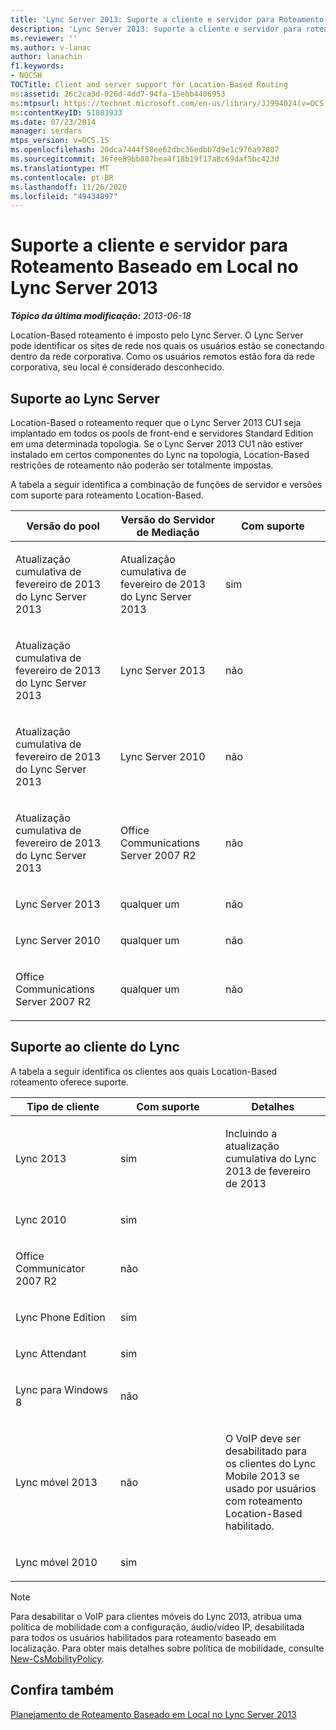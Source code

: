 ```yaml
---
title: 'Lync Server 2013: Suporte a cliente e servidor para Roteamento Baseado em Local'
description: 'Lync Server 2013: suporte a cliente e servidor para roteamento Location-Based.'
ms.reviewer: ''
ms.author: v-lanac
author: lanachin
f1.keywords:
- NOCSH
TOCTitle: Client and server support for Location-Based Routing
ms:assetid: 26c2ca3d-026d-4dd7-94fa-15ebb4406953
ms:mtpsurl: https://technet.microsoft.com/en-us/library/JJ994024(v=OCS.15)
ms:contentKeyID: 51803933
ms.date: 07/23/2014
manager: serdars
mtps_version: v=OCS.15
ms.openlocfilehash: 20dca7444f58ee62dbc36edbb7d9e1c976a97807
ms.sourcegitcommit: 36fee89bb887bea4f18b19f17a8c69daf5bc423d
ms.translationtype: MT
ms.contentlocale: pt-BR
ms.lasthandoff: 11/26/2020
ms.locfileid: "49434897"
---
```

# <a name="client-and-server-support-for-location-based-routing-in-lync-server-2013"></a>Suporte a cliente e servidor para Roteamento Baseado em Local no Lync Server 2013

<div data-xmlns="http://www.w3.org/1999/xhtml">

<div class="topic" data-xmlns="http://www.w3.org/1999/xhtml" data-msxsl="urn:schemas-microsoft-com:xslt" data-cs="https://msdn.microsoft.com/">

<div data-asp="https://msdn2.microsoft.com/asp">



</div>

<div id="mainSection">

<div id="mainBody">

<span> </span>

_**Tópico da última modificação:** 2013-06-18_

Location-Based roteamento é imposto pelo Lync Server. O Lync Server pode identificar os sites de rede nos quais os usuários estão se conectando dentro da rede corporativa. Como os usuários remotos estão fora da rede corporativa, seu local é considerado desconhecido.

<div>

## <a name="lync-server-support"></a>Suporte ao Lync Server

Location-Based o roteamento requer que o Lync Server 2013 CU1 seja implantado em todos os pools de front-end e servidores Standard Edition em uma determinada topologia. Se o Lync Server 2013 CU1 não estiver instalado em certos componentes do Lync na topologia, Location-Based restrições de roteamento não poderão ser totalmente impostas.

A tabela a seguir identifica a combinação de funções de servidor e versões com suporte para roteamento Location-Based.


<table>
<colgroup>
<col style="width: 33%" />
<col style="width: 33%" />
<col style="width: 33%" />
</colgroup>
<thead>
<tr class="header">
<th>Versão do pool</th>
<th>Versão do Servidor de Mediação</th>
<th>Com suporte</th>
</tr>
</thead>
<tbody>
<tr class="odd">
<td><p>Atualização cumulativa de fevereiro de 2013 do Lync Server 2013</p></td>
<td><p>Atualização cumulativa de fevereiro de 2013 do Lync Server 2013</p></td>
<td><p>sim</p></td>
</tr>
<tr class="even">
<td><p>Atualização cumulativa de fevereiro de 2013 do Lync Server 2013</p></td>
<td><p>Lync Server 2013</p></td>
<td><p>não</p></td>
</tr>
<tr class="odd">
<td><p>Atualização cumulativa de fevereiro de 2013 do Lync Server 2013</p></td>
<td><p>Lync Server 2010</p></td>
<td><p>não</p></td>
</tr>
<tr class="even">
<td><p>Atualização cumulativa de fevereiro de 2013 do Lync Server 2013</p></td>
<td><p>Office Communications Server 2007 R2</p></td>
<td><p>não</p></td>
</tr>
<tr class="odd">
<td><p>Lync Server 2013</p></td>
<td><p>qualquer um</p></td>
<td><p>não</p></td>
</tr>
<tr class="even">
<td><p>Lync Server 2010</p></td>
<td><p>qualquer um</p></td>
<td><p>não</p></td>
</tr>
<tr class="odd">
<td><p>Office Communications Server 2007 R2</p></td>
<td><p>qualquer um</p></td>
<td><p>não</p></td>
</tr>
</tbody>
</table>


</div>

<div>

## <a name="lync-client-support"></a>Suporte ao cliente do Lync

A tabela a seguir identifica os clientes aos quais Location-Based roteamento oferece suporte.


<table>
<colgroup>
<col style="width: 33%" />
<col style="width: 33%" />
<col style="width: 33%" />
</colgroup>
<thead>
<tr class="header">
<th>Tipo de cliente</th>
<th>Com suporte</th>
<th>Detalhes</th>
</tr>
</thead>
<tbody>
<tr class="odd">
<td><p>Lync 2013</p></td>
<td><p>sim</p></td>
<td><p>Incluindo a atualização cumulativa do Lync 2013 de fevereiro de 2013</p></td>
</tr>
<tr class="even">
<td><p>Lync 2010</p></td>
<td><p>sim</p></td>
<td> </td>
</tr>
<tr class="odd">
<td><p>Office Communicator 2007 R2</p></td>
<td><p>não</p></td>
<td> </td>
</tr>
<tr class="even">
<td><p>Lync Phone Edition</p></td>
<td><p>sim</p></td>
<td> </td>
</tr>
<tr class="odd">
<td><p>Lync Attendant</p></td>
<td><p>sim</p></td>
<td> </td>
</tr>
<tr class="even">
<td><p>Lync para Windows 8</p></td>
<td><p>não</p></td>
<td> </td>
</tr>
<tr class="odd">
<td><p>Lync móvel 2013</p></td>
<td><p>não</p></td>
<td><p>O VoIP deve ser desabilitado para os clientes do Lync Mobile 2013 se usado por usuários com roteamento Location-Based habilitado.</p></td>
</tr>
<tr class="even">
<td><p>Lync móvel 2010</p></td>
<td><p>sim</p></td>
<td> </td>
</tr>
</tbody>
</table>

  

<div>


> [!NOTE]  
> Para desabilitar o VoIP para clientes móveis do Lync 2013, atribua uma política de mobilidade com a configuração, áudio/vídeo IP, desabilitada para todos os usuários habilitados para roteamento baseado em localização. Para obter mais detalhes sobre política de mobilidade, consulte <A href="https://docs.microsoft.com/powershell/module/skype/New-CsMobilityPolicy">New-CsMobilityPolicy</A>.



</div>

</div>

<div>

## <a name="see-also"></a>Confira também


[Planejamento de Roteamento Baseado em Local no Lync Server 2013](lync-server-2013-planning-for-location-based-routing.md)  
  

</div>

</div>

<span> </span>

</div>

</div>

</div>

